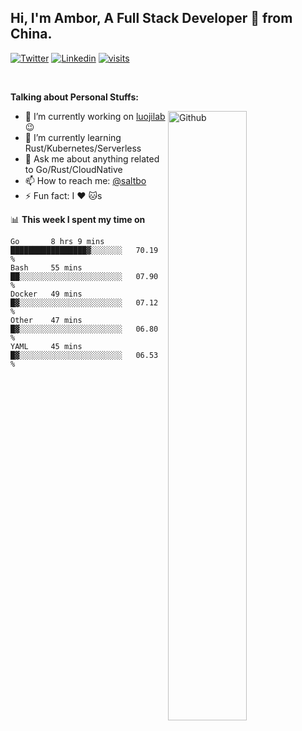 ## Hi, I'm Ambor, A Full Stack Developer 🚀 from China.

[![Twitter](https://img.shields.io/badge/-saltbo-1ca0f1?style=flat&logo=twitter&logoColor=white)](https://twitter.com/rdsaltbo)
[![Linkedin](https://img.shields.io/badge/-saltbo-blue?style=flat&logo=Linkedin&logoColor=white)](https://www.linkedin.com/in/saltbo/)
[![visits](https://visitor.vercel.app/page/saltbo?color=light-green)](https://github.com/saltbo/)

&nbsp;  

**Talking about Personal Stuffs:**
<!-- Any image aligned to the right. Beware the width  -->
<img width="50%" align="right" alt="Github" src="https://raw.githubusercontent.com/saltbo/saltbo/master/images/git-header.svg" />

- 🔭 I’m currently working on [luojilab](https://github.com/luojilab) :wink:
- 🌱 I’m currently learning Rust/Kubernetes/Serverless
- 💬 Ask me about anything related to Go/Rust/CloudNative
- 📫 How to reach me: [@saltbo](https://twitter.com/rdsaltbo)
- ⚡ Fun fact: I :heart: :cat:s


📊 **This week I spent my time on**
<!--START_SECTION:waka-->
```text
Go       8 hrs 9 mins    █████████████████▓░░░░░░░   70.19 % 
Bash     55 mins         ██░░░░░░░░░░░░░░░░░░░░░░░   07.90 % 
Docker   49 mins         █▓░░░░░░░░░░░░░░░░░░░░░░░   07.12 % 
Other    47 mins         █▓░░░░░░░░░░░░░░░░░░░░░░░   06.80 % 
YAML     45 mins         █▓░░░░░░░░░░░░░░░░░░░░░░░   06.53 % 
```
<!--END_SECTION:waka-->
